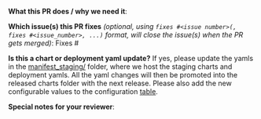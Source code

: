 **What this PR does / why we need it**:

**Which issue(s) this PR fixes** *(optional, using `fixes #<issue number>(, fixes #<issue_number>, ...)` format, will close the issue(s) when the PR gets merged)*:
Fixes #

**Is this a chart or deployment yaml update?**
If yes, please update the yamls in the [manifest_staging/](https://github.com/kubernetes-sigs/secrets-store-csi-driver/tree/master/manifest_staging/) folder, where we host the staging charts and deployment yamls. All the yaml changes will then be promoted into the released charts folder with the next release. Please also add the new configurable values to the configuration [table](https://github.com/kubernetes-sigs/secrets-store-csi-driver/tree/master/manifest_staging/charts/secrets-store-csi-driver#configuration). 

**Special notes for your reviewer**: